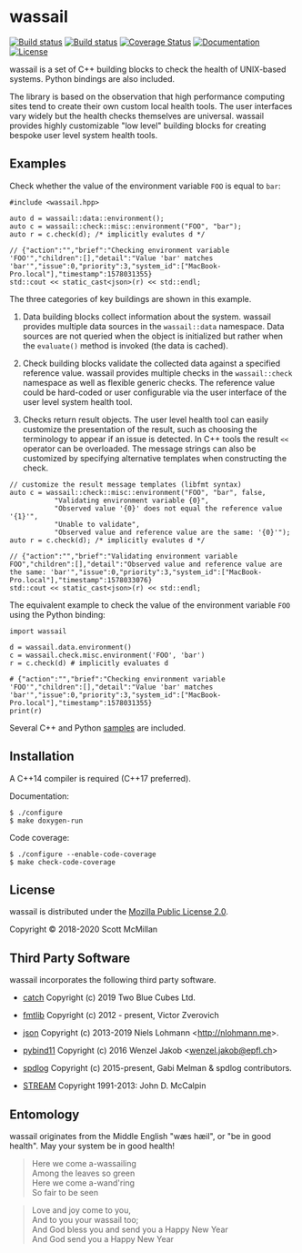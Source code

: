# wassail

[![Build status](https://img.shields.io/github/workflow/status/samcmill/wassail/Linux%20build/master?label=Linux%20Build)](https://github.com/samcmill/wassail/actions?query=workflow%3A%22Linux+build%22)
[![Build status](https://img.shields.io/github/workflow/status/samcmill/wassail/macOS%20build/master?label=macOS%20Build)](https://github.com/samcmill/wassail/actions?query=workflow%3A%22macOS+build%22)
[![Coverage Status](https://coveralls.io/repos/github/samcmill/wassail/badge.svg?branch=master)](https://coveralls.io/github/samcmill/wassail?branch=master)
[![Documentation](https://img.shields.io/badge/docs-doxygen-blue.svg)](https://samcmill.github.io/wassail/docs)
[![License](https://img.shields.io/github/license/samcmill/wassail)](https://github.com/samcmill/wassail/blob/master/LICENSE)

wassail is a set of C++ building blocks to check the health of
UNIX-based systems.  Python bindings are also included.

The library is based on the observation that high performance
computing sites tend to create their own custom local health tools.
The user interfaces vary widely but the health checks themselves are
universal. wassail provides highly customizable "low level" building
blocks for creating bespoke user level system health tools.

## Examples

Check whether the value of the environment variable `FOO` is equal to
`bar`:

```
#include <wassail.hpp>

auto d = wassail::data::environment();
auto c = wassail::check::misc::environment("FOO", "bar");
auto r = c.check(d); /* implicitly evalutes d */

// {"action":"","brief":"Checking environment variable 'FOO'","children":[],"detail":"Value 'bar' matches 'bar'","issue":0,"priority":3,"system_id":["MacBook-Pro.local"],"timestamp":1578031355}
std::cout << static_cast<json>(r) << std::endl;
```

The three categories of key buildings are shown in this example.

1. Data building blocks collect information about the system.  wassail
   provides multiple data sources in the `wassail::data` namespace.
   Data sources are not queried when the object is initialized but
   rather when the `evaluate()` method is invoked (the data is
   cached).

2. Check building blocks validate the collected data against a
   specified reference value.  wassail provides multiple checks in the
   `wassail::check` namespace as well as flexible generic checks.  The
   reference value could be hard-coded or user configurable via the
   user interface of the user level system health tool.

3. Checks return result objects.  The user level health tool can
   easily customize the presentation of the result, such as choosing
   the terminology to appear if an issue is detected.  In C++ tools
   the result `<<` operator can be overloaded.  The message strings
   can also be customized by specifying alternative templates when
   constructing the check.

```
// customize the result message templates (libfmt syntax)
auto c = wassail::check::misc::environment("FOO", "bar", false,
           "Validating environment variable {0}",
           "Observed value '{0}' does not equal the reference value '{1}'",
           "Unable to validate",
           "Observed value and reference value are the same: '{0}'");
auto r = c.check(d); /* implicitly evalutes d */

// {"action":"","brief":"Validating environment variable FOO","children":[],"detail":"Observed value and reference value are the same: 'bar'","issue":0,"priority":3,"system_id":["MacBook-Pro.local"],"timestamp":1578033076}
std::cout << static_cast<json>(r) << std::endl;
```

The equivalent example to check the value of the environment variable
`FOO` using the Python binding:

```
import wassail

d = wassail.data.environment()
c = wassail.check.misc.environment('FOO', 'bar')
r = c.check(d) # implicitly evaluates d

# {"action":"","brief":"Checking environment variable 'FOO'","children":[],"detail":"Value 'bar' matches 'bar'","issue":0,"priority":3,"system_id":["MacBook-Pro.local"],"timestamp":1578031355}
print(r)
```

Several C++ and Python [samples](src/samples) are included.

## Installation

A C++14 compiler is required (C++17 preferred).

Documentation:

```
$ ./configure
$ make doxygen-run
```

Code coverage:

```
$ ./configure --enable-code-coverage
$ make check-code-coverage
```

## License

wassail is distributed under the [Mozilla Public License 2.0](LICENSE).

Copyright © 2018-2020 Scott McMillan

## Third Party Software

wassail incorporates the following third party software.

- [catch](https://github.com/catchorg/Catch2)
 Copyright (c) 2019 Two Blue Cubes Ltd.

- [fmtlib](https://github.com/fmtlib/fmt)
 Copyright (c) 2012 - present, Victor Zverovich

- [json](https://github.com/nlohmann/json)
 Copyright (c) 2013-2019 Niels Lohmann &lt;http://nlohmann.me&gt;.

- [pybind11](https://github.com/pybind/pybind11)
 Copyright (c) 2016 Wenzel Jakob &lt;wenzel.jakob@epfl.ch&gt;

- [spdlog](https://github.com/gabime/spdlog)
 Copyright (c) 2015-present, Gabi Melman & spdlog contributors.

- [STREAM](http://www.cs.virginia.edu/stream/ref.html)
 Copyright 1991-2013: John D. McCalpin

## Entomology

wassail originates from the Middle English "wæs hæil", or "be in good
health".  May your system be in good health!

> Here we come a-wassailing  
> Among the leaves so green  
> Here we come a-wand'ring  
> So fair to be seen  

> Love and joy come to you,  
> And to you your wassail too;  
> And God bless you and send you a Happy New Year  
> And God send you a Happy New Year  
